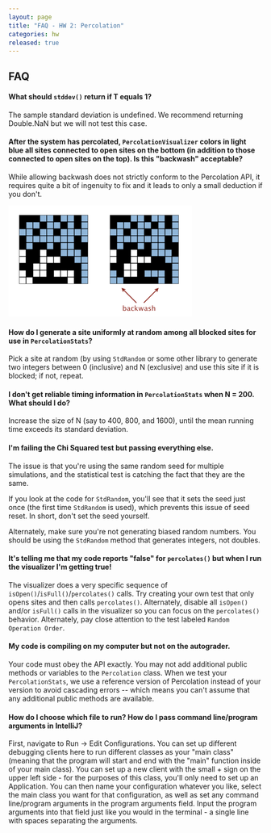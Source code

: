 ```yaml
---
layout: page
title: "FAQ - HW 2: Percolation"
categories: hw
released: true
---
```


## FAQ

#### What should `stddev()` return if T equals 1?

The sample standard deviation is undefined. We recommend returning Double.NaN but we will not test this case.

#### After the system has percolated, `PercolationVisualizer` colors in light blue all sites connected to open sites on the bottom (in addition to those connected to open sites on the top). Is this "backwash" acceptable?

While allowing backwash does not strictly conform to the Percolation API, it requires quite a bit of ingenuity to fix and it leads to only a small deduction if you don't.

![percolation](images/percolation-backwash.png)

[//]: # "If you are well and truly stuck, you can read the [hints for solving backwash](hints.md)."

#### How do I generate a site uniformly at random among all blocked sites for use in `PercolationStats`?

Pick a site at random (by using `StdRandom` or some other library to generate two integers between 0 (inclusive) and N (exclusive) and use this site if it is blocked; if not, repeat.

#### I don't get reliable timing information in `PercolationStats` when N = 200. What should I do?

Increase the size of N (say to 400, 800, and 1600), until the mean running time exceeds its standard deviation.

#### I'm failing the Chi Squared test but passing everything else.

The issue is that you're using the same random seed for multiple simulations, and the statistical test is catching the fact that they are the same.

If you look at the code for `StdRandom`, you'll see that it sets the seed just once (the first time `StdRandom` is used), which prevents this issue of seed reset. In short, don't set the seed yourself.

Alternately, make sure you're not generating biased random numbers. You should be using the `StdRandom` method that generates integers, not doubles.

#### It's telling me that my code reports "false" for `percolates()` but when I run the visualizer I'm getting true!

The visualizer does a very specific sequence of `isOpen()`/`isFull()`/`percolates()` calls. Try creating your own test that only opens sites and then calls `percolates()`. Alternately, disable all `isOpen()` and/or `isFull()` calls in the visualizer so you can focus on the `percolates()` behavior. Alternately, pay close attention to the test labeled `Random Operation Order`.

#### My code is compiling on my computer but not on the autograder.

Your code must obey the API exactly. You may not add additional public methods or variables to the `Percolation` class. When we test your `PercolationStats`, we use a reference version of Percolation instead of your version to avoid cascading errors -- which means you can't assume that any additional public methods are available.

#### How do I choose which file to run? How do I pass command line/program arguments in IntelliJ?

First, navigate to Run -> Edit Configurations. You can set up different debugging clients here to run different classes as your "main class" (meaning that the program will start and end with the "main" function inside of your main class). You can set up a new client with the small + sign on the upper left side - for the purposes of this class, you'll only need to set up an Application. You can then name your configuration whatever you like, select the main class you want for that configuration, as well as set any command line/program arguments in the program arguments field. Input the program arguments into that field just like you would in the terminal - a single line with spaces separating the arguments.
